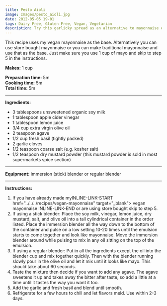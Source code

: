 ```yaml
---
title: Pesto Aïoli
image: Images/pesto_aioli.jpg
date: 2012-05-05 19-01
tags: Dairy Free, Gluten Free, Vegan, Vegetarian
description: Try this garlicky spread as an alternative to mayonnaise on sandwiches or mixed into summer salads like three bean salad.
---
```

This recipe uses my vegan mayonnaise as the base. Alternatively you can use store bought mayonnaise or you can make traditional mayonnaise and use that as the base. Just make sure you use 1 cup of mayo and skip to step 5 in the instructions. 

**Makes:** 1 cup

**Preparation time:** 5m  
**Cooking time:** 5m  
**Total time:** 5m

---

**Ingredients:**

- 3 tablespoons unsweetened organic soy milk
- 1 tablespoon apple cider vinegar
- 1  tablespoon lemon juice
- 3/4 cup extra virgin olive oil
- 2 teaspoon agave
- 1/2  cup fresh basil (tightly packed)
- 2 garlic cloves
- 1/2 teaspoon coarse salt (e.g. kosher salt)
- 1/2  teaspoon dry mustard powder (this mustard powder is sold in most supermarkets spice section)


---

**Equipment:** immersion (stick) blender or regular blender 

---

**Instructions:**

1. If you have already made myINLINE-LINK-START href="../../../recipes/vegan-mayonnaise" target="_blank"> vegan mayonnaise INLINE-LINK-END or are using store bought skip to step 5.
1. If using a stick blender: Place the soy milk, vinegar, lemon juice, dry mustard, salt, and olive oil into a tall cylindrical container in the order listed. Place the immersion blender all the way down to the bottom of the container and pulse on a low setting 10-20 times until the emulsion starts to come together and look like mayonnaise. Move the immersion blender around while pulsing to mix in any oil sitting on the top of the emulsion. 
1. If using a regular blender: Put in all the ingredients except the oil into the blender cup and mix together quickly. Then with the blender running slowly pour in the olive oil and let it mix until it looks like mayo. This should take about 60 seconds.
1. Taste the mixture then decide if you want to add any agave. The agave sweetens it up and takes away the bitter after taste, so add a little at a time until it tastes the way you want it too.
1. Add the garlic and fresh basil and blend until smooth. 
1. Refrigerate for a few hours to chill and let flavors meld. Use within 2-3 days.

